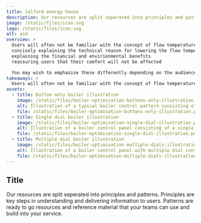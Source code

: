 ```yaml
---
title: Salford energy house
description: Our resources are split seperated into principles and patterns. Principles are key steps in understanding and delivering information to users. Patterns are ready to go resources and reference material that your teams can use and build into your service.
image: /static/files/icon.svg
logo: /static/files/icon.svg
alt: asd
overview: >
  Users will often not be familiar with the concept of flow temperature, but by understanding some basics they will be more likely to proceed. When offering advice you should start by:
  concisely explaining the technical reason for lowering the flow temperature
  explaining the financial and envirionmental benefits
  reassuring users that their comfort will not be affected

  You may wish to emphasise these differently depending on the audience. Suggestions for different messaging for different user groups can be found below.
takeaways: >
  Users will often not be familiar with the concept of flow temperature, but by understanding some basics they will be more likely to proceed. When offering advice you should start by:
assets:
  - title: Button only boiler illustration
    image: /static/files/boiler-optimisation-buttons-only-illustration.png
    alt: Illustration of a typical boiler control pattern consisting of only buttons
    file: /static/files/boiler-optimisation-buttons-only-illustration.png
  - title: Single dial boiler illustration
    image: /static/files/boiler-optimisation-single-dial-illustration.png
    alt: Illustration of a boiler control panel consisting of a single dial control
    file: /static/files/boiler-optimisation-single-dial-illustration.png
  - title: Multiple dial boiler illustration
    image: /static/files/boiler-optimisation-multiple-dials-illustration.png
    alt: Illustration of a boiler control panel with multiple dial controls
    file: /static/files/boiler-optimisation-multiple-dials-illustration.png
---
```


## Title

Our resources are split seperated into principles and patterns. Principles are key steps in understanding and delivering information to users. Patterns are ready to go resources and reference material that your teams can use and build into your service.
